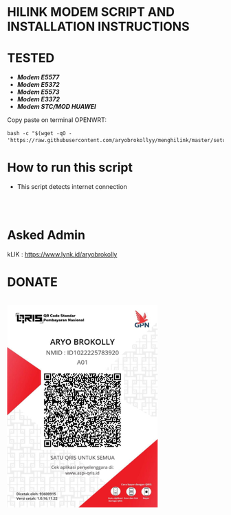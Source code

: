 # HILINK MODEM SCRIPT AND INSTALLATION INSTRUCTIONS
# TESTED
- ***Modem E5577***
- ***Modem E5372***
- ***Modem E5573***
- ***Modem E3372***
- ***Modem STC/MOD HUAWEI***


Copy paste on terminal OPENWRT:
```
bash -c "$(wget -qO - 'https://raw.githubusercontent.com/aryobrokollyy/menghilink/master/setup.sh')"
```

# How to run this script
- This script detects internet connection


<br>
<br>

# Asked Admin<br>
  kLIK : https://www.lynk.id/aryobrokolly
<br>
# DONATE
<br>

<img src="https://raw.githubusercontent.com/aryobrokolly/modepesawat/main/barcode-aryobrokolly.jpg" alt="DONASI" width="350" height="470" align="center">

